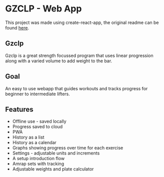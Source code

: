 # GZCLP - Web App

This project was made using create-react-app, the original readme can be found [here](https://github.com/facebookincubator/create-react-app/blob/master/packages/react-scripts/template/README.md).

## Gzclp
Gzclp is a great strength focussed program that uses linear progression along with a varied volume to add weight to the bar.
## Goal
An easy to use webapp that guides workouts and tracks progress for beginner to intermediate lifters.
## Features
- Offline use - saved locally
- Progress saved to cloud
- PWA
- History as a list
- History as a calendar
- Graphs showing progress over time for each exercise
- Settings - adjustable units and increments
- A setup introduction flow
- Amrap sets with tracking
- Adjustable weights and plate calculator
